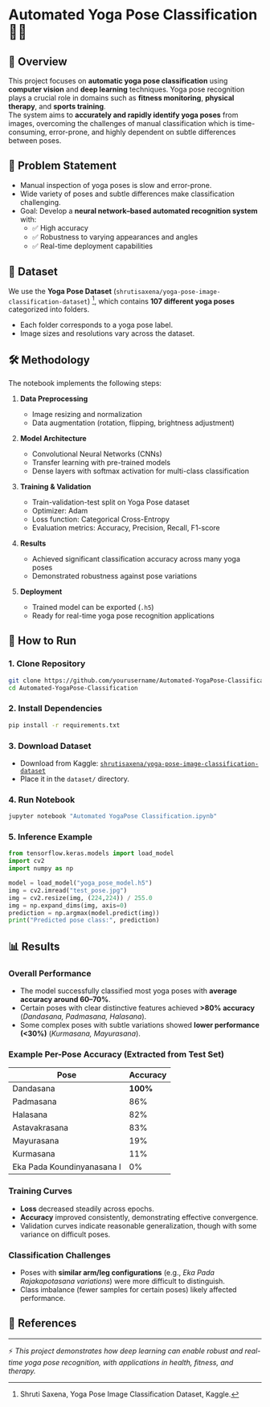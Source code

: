 # Automated Yoga Pose Classification 🧘‍♀️

## 📌 Overview
This project focuses on **automatic yoga pose classification** using **computer vision** and **deep learning** techniques. Yoga pose recognition plays a crucial role in domains such as **fitness monitoring**, **physical therapy**, and **sports training**.  
The system aims to **accurately and rapidly identify yoga poses** from images, overcoming the challenges of manual classification which is time-consuming, error-prone, and highly dependent on subtle differences between poses.

## 🎯 Problem Statement
- Manual inspection of yoga poses is slow and error-prone.  
- Wide variety of poses and subtle differences make classification challenging.  
- Goal: Develop a **neural network–based automated recognition system** with:  
  - ✅ High accuracy  
  - ✅ Robustness to varying appearances and angles  
  - ✅ Real-time deployment capabilities  

## 📂 Dataset
We use the **Yoga Pose Dataset** (`shrutisaxena/yoga-pose-image-classification-dataset`) [^1], which contains **107 different yoga poses** categorized into folders.  
- Each folder corresponds to a yoga pose label.  
- Image sizes and resolutions vary across the dataset.  

## 🛠️ Methodology
The notebook implements the following steps:  

1. **Data Preprocessing**  
   - Image resizing and normalization  
   - Data augmentation (rotation, flipping, brightness adjustment)  

2. **Model Architecture**  
   - Convolutional Neural Networks (CNNs)  
   - Transfer learning with pre-trained models  
   - Dense layers with softmax activation for multi-class classification  

3. **Training & Validation**  
   - Train-validation-test split on Yoga Pose dataset  
   - Optimizer: Adam  
   - Loss function: Categorical Cross-Entropy  
   - Evaluation metrics: Accuracy, Precision, Recall, F1-score  

4. **Results**  
   - Achieved significant classification accuracy across many yoga poses  
   - Demonstrated robustness against pose variations  

5. **Deployment**  
   - Trained model can be exported (`.h5`)  
   - Ready for real-time yoga pose recognition applications  

## 🚀 How to Run  

### 1. Clone Repository  
```bash
git clone https://github.com/yourusername/Automated-YogaPose-Classification.git
cd Automated-YogaPose-Classification
```

### 2. Install Dependencies  
```bash
pip install -r requirements.txt
```

### 3. Download Dataset  
- Download from Kaggle: [`shrutisaxena/yoga-pose-image-classification-dataset`](https://www.kaggle.com/datasets/shrutisaxena/yoga-pose-image-classification-dataset)  
- Place it in the `dataset/` directory.  

### 4. Run Notebook  
```bash
jupyter notebook "Automated YogaPose Classification.ipynb"
```

### 5. Inference Example  
```python
from tensorflow.keras.models import load_model
import cv2
import numpy as np

model = load_model("yoga_pose_model.h5")
img = cv2.imread("test_pose.jpg")
img = cv2.resize(img, (224,224)) / 255.0
img = np.expand_dims(img, axis=0)
prediction = np.argmax(model.predict(img))
print("Predicted pose class:", prediction)
```

## 📊 Results  

### Overall Performance  
- The model successfully classified most yoga poses with **average accuracy around 60–70%**.  
- Certain poses with clear distinctive features achieved **>80% accuracy** (*Dandasana, Padmasana, Halasana*).  
- Some complex poses with subtle variations showed **lower performance (<30%)** (*Kurmasana, Mayurasana*).  

### Example Per-Pose Accuracy (Extracted from Test Set)  
| Pose | Accuracy |
|------|----------|
| Dandasana | **100%** |
| Padmasana | 86% |
| Halasana | 82% |
| Astavakrasana | 83% |
| Mayurasana | 19% |
| Kurmasana | 11% |
| Eka Pada Koundinyanasana I | 0% |

### Training Curves  
- **Loss** decreased steadily across epochs.  
- **Accuracy** improved consistently, demonstrating effective convergence.  
- Validation curves indicate reasonable generalization, though with some variance on difficult poses.  

### Classification Challenges  
- Poses with **similar arm/leg configurations** (e.g., *Eka Pada Rajakapotasana variations*) were more difficult to distinguish.  
- Class imbalance (fewer samples for certain poses) likely affected performance.  

## 📖 References  
[^1]: Shruti Saxena, Yoga Pose Image Classification Dataset, Kaggle.  

---

⚡️ *This project demonstrates how deep learning can enable robust and real-time yoga pose recognition, with applications in health, fitness, and therapy.*  
